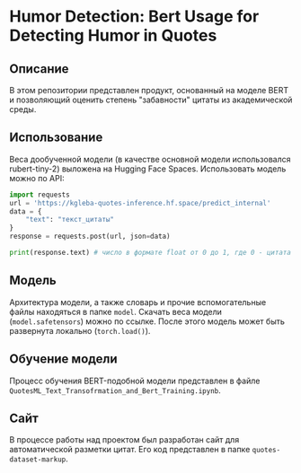 # Humor Detection: Bert Usage for Detecting Humor in Quotes
## Описание
В этом репозитории представлен продукт, основанный на моделе BERT и позволяющий оценить степень "забавности" цитаты из академической среды.

## Использование
Веса дообученной модели (в качестве основной модели использовался rubert-tiny-2) выложена на Hugging Face Spaces. Использовать модель можно по API:

```python
import requests
url = 'https://kgleba-quotes-inference.hf.space/predict_internal'
data = {
    "text": "текст_цитаты"
}
response = requests.post(url, json=data)

print(response.text) # число в формате float от 0 до 1, где 0 - цитата несмешная, 1 - цитата смешная.
```
## Модель
Архитектура модели, а также словарь и прочие вспомогательные файлы находяться в папке `model`. Скачать веса модели (`model.safetensors`) можно по ссылке. После этого модель может быть развернута локально (`torch.load()`).
## Обучение модели
Процесс обучения BERT-подобной модели представлен в файле `QuotesML_Text_Transofrmation_and_Bert_Training.ipynb`.
## Сайт
В процессе работы над проектом был разработан сайт для автоматической разметки цитат. Его код представлен в папке `quotes-dataset-markup`.
